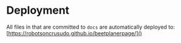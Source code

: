 # Deployment
All files in that are committed to `docs` are automatically deployed to:
[https://robotsoncrusudo.github.io/beetplanerpage/]()
